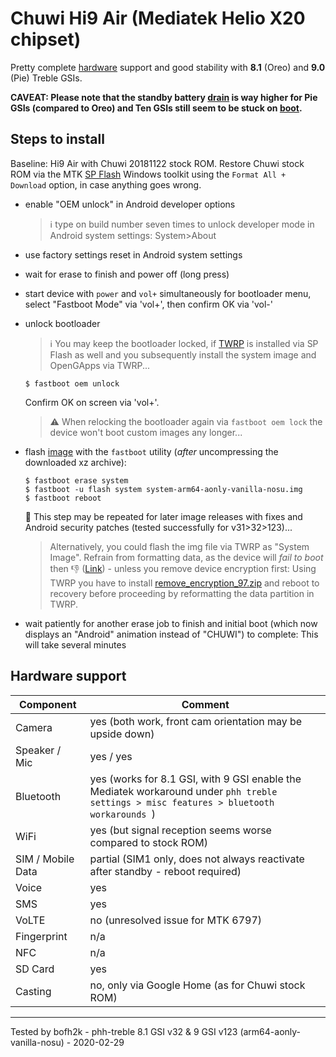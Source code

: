 # Chuwi Hi9 Air (Mediatek Helio X20 chipset)

Pretty complete [hardware](https://forum.xda-developers.com/general/device-reviews-and-information/chuwi-hi9-air-64gb-mt6797-x20-deca-core-t3775682) support and good stability with **8.1** (Oreo) and **9.0** (Pie) Treble GSIs.

**CAVEAT: Please note that the standby battery [drain](https://forum.xda-developers.com/general/device-reviews-and-information/chuwi-hi9-air-64gb-mt6797-x20-deca-core-t3775682/post82724665#post82724665) is way higher for Pie GSIs (compared to Oreo) and Ten GSIs still seem to be stuck on [boot](https://github.com/phhusson/treble_experimentations/issues/1305#issuecomment-674668358).**

## Steps to install

Baseline: Hi9 Air with Chuwi 20181122 stock ROM.
Restore Chuwi stock ROM via the MTK [SP Flash](https://forum.xda-developers.com/general/device-reviews-and-information/chuwi-hi9-air-64gb-mt6797-x20-deca-core-t3775682) Windows toolkit using the `Format All + Download` option, in case anything goes wrong.
* enable "OEM unlock" in Android developer options
  >:information_source: type on build number seven times to unlock developer mode in Android system settings: System>About
* use factory settings reset in Android system settings
* wait for erase to finish and power off (long press)
* start device with `power` and `vol+` simultaneously for bootloader menu, select "Fastboot Mode" via 'vol+', then confirm OK via 'vol-'
* unlock bootloader
    > ℹ️ You may keep the bootloader locked, if [TWRP](https://drive.google.com/open?id=1pl3XaTkKen9yL98toJX-Y_0uanwuEL4d) is installed via SP Flash as well and you subsequently install the system image and OpenGApps via TWRP...

    ```
    $ fastboot oem unlock
    ```
    Confirm OK on screen via 'vol+'.
    > :warning: When relocking the bootloader again via `fastboot oem lock` the device won't boot custom images any longer...
    
* flash [image](https://github.com/phhusson/treble_experimentations/releases) with the `fastboot` utility (_after_ uncompressing the downloaded xz archive):
    ```
    $ fastboot erase system
    $ fastboot -u flash system system-arm64-aonly-vanilla-nosu.img
    $ fastboot reboot
    ```
    :repeat: This step may be repeated for later image releases with fixes and Android security patches (tested successfully for v31>32>123)...
     > Alternatively, you could flash the img file via TWRP as "System Image". Refrain from formatting data, as the device will _fail to boot_ then :-1: ([Link](https://www.xda-developers.com/flash-generic-system-image-project-treble-device/)) - unless you remove device encryption first: Using TWRP you have to install [remove_encryption_97.zip](https://4pda.ru/forum/index.php?showtopic=907162&st=600#entry79417598) and reboot to recovery before proceeding by reformatting the data partition in TWRP.
* wait patiently for another erase job to finish and initial boot (which now displays an "Android" animation instead of "CHUWI") to complete: This will take several minutes

## Hardware support

| Component                 |      Comment                                              |
|---------------------------|-----------------------------------------------------------|
| Camera                    | yes (both work, front cam orientation may be upside down)        |
| Speaker / Mic             | yes / yes                                                 |
| Bluetooth                 | yes (works for 8.1 GSI, with 9 GSI enable the Mediatek workaround under ```phh treble settings > misc features > bluetooth workarounds ```)                       |
| WiFi                      | yes (but signal reception seems worse compared to stock ROM)        |
| SIM / Mobile Data         | partial (SIM1 only, does not always reactivate after standby - reboot required)|
| Voice                     | yes                                                       |
| SMS                       | yes                                                       |
| VoLTE                     | no (unresolved issue for MTK 6797)                                             |
| Fingerprint               | n/a                                                       |
| NFC                       | n/a                                                       |
| SD Card                   | yes                                                       |
| Casting                   | no, only via Google Home (as for Chuwi stock ROM)         |

---

Tested by bofh2k - phh-treble 8.1 GSI v32 & 9 GSI v123 (arm64-aonly-vanilla-nosu) - 2020-02-29